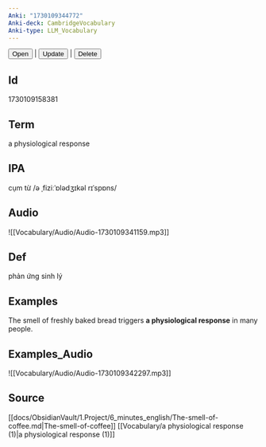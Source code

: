 ```yaml
---
Anki: "1730109344772"
Anki-deck: CambridgeVocabulary
Anki-type: LLM_Vocabulary
---
```

<button class="anki-btn-open">Open</button> | <button class="anki-btn-update">Update</button> | <button class="anki-btn-delete">Delete</button>

## Id
1730109158381
## Term
a physiological response
## IPA
cụm từ /ə ˌfiziːˈɒlədʒɪkəl rɪˈspɒns/
## Audio
 ![[Vocabulary/Audio/Audio-1730109341159.mp3]]
## Def
 phản ứng sinh lý

## Examples
The smell of freshly baked bread triggers **a physiological response** in many people. 

## Examples_Audio
![[Vocabulary/Audio/Audio-1730109342297.mp3]]
## Source
 [[docs/ObsidianVault/1.Project/6_minutes_english/The-smell-of-coffee.md|The-smell-of-coffee]] [[Vocabulary/a physiological response (1)|a physiological response (1)]]